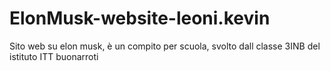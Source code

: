 # ElonMusk-website-leoni.kevin
Sito web su elon musk, è un compito per scuola, svolto dall classe 3INB del istituto ITT buonarroti
